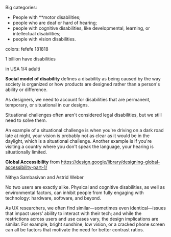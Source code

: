Big categories:
- People with **motor disabilities;
- people who are deaf or hard of hearing;
- people with cognitive disabilities, like developmental, learning, or intellectual disabilities;
- people with vision disabilities.

colors:
fefefe
181818


1 billion have disabilities

in USA 1/4 adulti

**Social model of disability**
defines a disability as being caused by the way society is organized or how products are designed rather than a person's ability or difference.

As designers, we need to account for disabilities that are permanent, temporary, or situational in our designs.

Situational challenges often aren't considered legal disabilities, but we still need to solve them.

An example of a situational challenge is when you're driving on a dark road late at night, your vision is probably not as clear as it would be in the daylight, which is a situational challenge.
Another example is if you're visiting a country where you don't speak the language, your hearing is situationally limited.

**Global Accessibility**
from https://design.google/library/designing-global-accessibility-part-1/

Nithya Sambasivan and Astrid Weber

No two users are exactly alike.
Physical and cognitive disabilities, as well as environmental factors, can inhibit people from fully engaging with technology: hardware, software, and beyond.

As UX researchers, we often find similar—sometimes even identical—issues that impact users’ ability to interact with their tech; and while the restrictions across users and use cases vary, the design implications are similar. For example, bright sunshine, low vision, or a cracked phone screen can all be factors that motivate the need for better contrast ratios.
